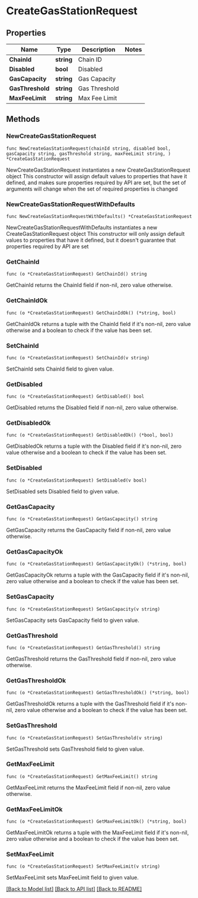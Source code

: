 # CreateGasStationRequest

## Properties

Name | Type | Description | Notes
------------ | ------------- | ------------- | -------------
**ChainId** | **string** | Chain ID | 
**Disabled** | **bool** | Disabled | 
**GasCapacity** | **string** | Gas Capacity | 
**GasThreshold** | **string** | Gas Threshold | 
**MaxFeeLimit** | **string** | Max Fee Limit | 

## Methods

### NewCreateGasStationRequest

`func NewCreateGasStationRequest(chainId string, disabled bool, gasCapacity string, gasThreshold string, maxFeeLimit string, ) *CreateGasStationRequest`

NewCreateGasStationRequest instantiates a new CreateGasStationRequest object
This constructor will assign default values to properties that have it defined,
and makes sure properties required by API are set, but the set of arguments
will change when the set of required properties is changed

### NewCreateGasStationRequestWithDefaults

`func NewCreateGasStationRequestWithDefaults() *CreateGasStationRequest`

NewCreateGasStationRequestWithDefaults instantiates a new CreateGasStationRequest object
This constructor will only assign default values to properties that have it defined,
but it doesn't guarantee that properties required by API are set

### GetChainId

`func (o *CreateGasStationRequest) GetChainId() string`

GetChainId returns the ChainId field if non-nil, zero value otherwise.

### GetChainIdOk

`func (o *CreateGasStationRequest) GetChainIdOk() (*string, bool)`

GetChainIdOk returns a tuple with the ChainId field if it's non-nil, zero value otherwise
and a boolean to check if the value has been set.

### SetChainId

`func (o *CreateGasStationRequest) SetChainId(v string)`

SetChainId sets ChainId field to given value.


### GetDisabled

`func (o *CreateGasStationRequest) GetDisabled() bool`

GetDisabled returns the Disabled field if non-nil, zero value otherwise.

### GetDisabledOk

`func (o *CreateGasStationRequest) GetDisabledOk() (*bool, bool)`

GetDisabledOk returns a tuple with the Disabled field if it's non-nil, zero value otherwise
and a boolean to check if the value has been set.

### SetDisabled

`func (o *CreateGasStationRequest) SetDisabled(v bool)`

SetDisabled sets Disabled field to given value.


### GetGasCapacity

`func (o *CreateGasStationRequest) GetGasCapacity() string`

GetGasCapacity returns the GasCapacity field if non-nil, zero value otherwise.

### GetGasCapacityOk

`func (o *CreateGasStationRequest) GetGasCapacityOk() (*string, bool)`

GetGasCapacityOk returns a tuple with the GasCapacity field if it's non-nil, zero value otherwise
and a boolean to check if the value has been set.

### SetGasCapacity

`func (o *CreateGasStationRequest) SetGasCapacity(v string)`

SetGasCapacity sets GasCapacity field to given value.


### GetGasThreshold

`func (o *CreateGasStationRequest) GetGasThreshold() string`

GetGasThreshold returns the GasThreshold field if non-nil, zero value otherwise.

### GetGasThresholdOk

`func (o *CreateGasStationRequest) GetGasThresholdOk() (*string, bool)`

GetGasThresholdOk returns a tuple with the GasThreshold field if it's non-nil, zero value otherwise
and a boolean to check if the value has been set.

### SetGasThreshold

`func (o *CreateGasStationRequest) SetGasThreshold(v string)`

SetGasThreshold sets GasThreshold field to given value.


### GetMaxFeeLimit

`func (o *CreateGasStationRequest) GetMaxFeeLimit() string`

GetMaxFeeLimit returns the MaxFeeLimit field if non-nil, zero value otherwise.

### GetMaxFeeLimitOk

`func (o *CreateGasStationRequest) GetMaxFeeLimitOk() (*string, bool)`

GetMaxFeeLimitOk returns a tuple with the MaxFeeLimit field if it's non-nil, zero value otherwise
and a boolean to check if the value has been set.

### SetMaxFeeLimit

`func (o *CreateGasStationRequest) SetMaxFeeLimit(v string)`

SetMaxFeeLimit sets MaxFeeLimit field to given value.



[[Back to Model list]](../README.md#documentation-for-models) [[Back to API list]](../README.md#documentation-for-api-endpoints) [[Back to README]](../README.md)


